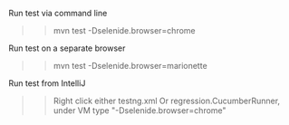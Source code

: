 Run test via command line
>> mvn test -Dselenide.browser=chrome

Run test on a separate browser
>> mvn test -Dselenide.browser=marionette

Run test from IntelliJ
>> Right click either testng.xml Or regression.CucumberRunner, under VM type "-Dselenide.browser=chrome"
